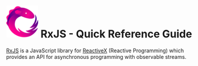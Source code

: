<img src="https://github.com/ReactiveX/rxjs/raw/master/doc/asset/Rx_Logo_S.png" alt="RxJS Logo" width="86" height="86"> RxJS - Quick Reference Guide
=====================================


[RxJS](https://github.com/ReactiveX/rxjs) is a JavaScript library for [ReactiveX](http://reactivex.io/) (Reactive Programming) which provides an API for asynchronous programming with observable streams.

